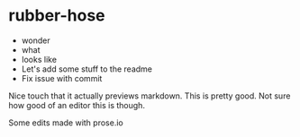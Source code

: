 rubber-hose
===========

* wonder
* what 
* looks like
* Let's add some stuff to the readme
* Fix issue with commit

Nice touch that it actually previews markdown. This is pretty good. Not sure how good of an editor this is though.

Some edits made with prose.io
